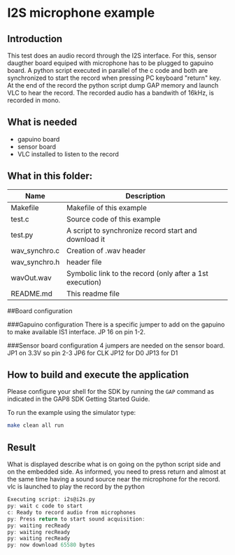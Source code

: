 # I2S microphone example

## Introduction
This test does an audio record through the I2S interface. For this, sensor daugther board equiped with microphone has to be plugged to gapuino board.
A python script executed in parallel of the c code and both are synchronized to start the record when pressing PC keyboard "return" key. At the end of the record the python script dump GAP memory and launch VLC to hear the record.
The recorded audio has a bandwith of 16kHz, is recorded in mono.

## What is needed
- gapuino board
- sensor board
- VLC installed to listen to the record

## What in this folder:

| Name          |         Description                                              |
|---------------|------------------------------------------------------------------|
|Makefile       |  Makefile of this example                                        |
|test.c         |  Source code of this example                                     |
|test.py        |  A script to synchronize record start and download it            |
|wav_synchro.c  |  Creation of .wav header                                         |
|wav_synchro.h  |  header file                                                     |
|wavOut.wav     |  Symbolic link to the record (only after a 1st execution)        |
|README.md      |  This readme file                                                |

##Board configuration

###Gapuino configuration
There is a specific jumper to add on the gapuino to make available IS1 interface.
JP 16 on pin 1-2.

###Sensor board configuration
4 jumpers are needed on the sensor board.
JP1 on 3.3V so pin 2-3
JP6 for CLK
JP12 for D0
JP13 for D1

## How to build and execute the application

Please configure your shell for the SDK by running the `GAP` command as indicated in the GAP8 SDK Getting Started Guide.

To run the example using the simulator type:

~~~~~sh
make clean all run
~~~~~

## Result

What is displayed describe what is on going on the python script side and on the embedded side.
As informed, you need to press return and almost at the same time having a sound source near the microphone for the record.
vlc is launched to play the record by the python

~~~~~c
Executing script: i2s@i2s.py
py: wait c code to start
c: Ready to record audio from microphones
py: Press return to start sound acquisition:
py: waiting recReady
py: waiting recReady
py: waiting recReady
py: now download 65580 bytes
~~~~~

